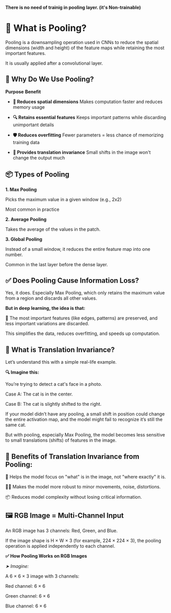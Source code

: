 **There is no need of trainig in pooling layer. (it's  Non-trainable)**

# **🧠 What is Pooling?**

Pooling is a downsampling operation used in CNNs to reduce the spatial dimensions (width and height) of the feature maps while retaining the most important features.

It is usually applied after a convolutional layer.

## **🎯 Why Do We Use Pooling?**

**Purpose**                                             **Benefit**

* **🧹 Reduces spatial dimensions**	                     Makes computation faster and reduces memory usage
  
* **🔍 Retains essential features**	                     Keeps important patterns while discarding unimportant details

* **🛡️ Reduces overfitting**	                             Fewer parameters = less chance of memorizing training data

* **🔄 Provides translation invariance**	                 Small shifts in the image won't change the output much

## **📦 Types of Pooling**

**1. Max Pooling**

Picks the maximum value in a given window (e.g., 2x2)

Most common in practice

**2. Average Pooling**
   
Takes the average of the values in the patch.

**3. Global Pooling**

Instead of a small window, it reduces the entire feature map into one number.

Common in the last layer before the dense layer.


## **✅ Does Pooling Cause Information Loss?**

Yes, it does. Especially Max Pooling, which only retains the maximum value from a region and discards all other values.

**But in deep learning, the idea is that:**

🌱 The most important features (like edges, patterns) are preserved, and less important variations are discarded.

This simplifies the data, reduces overfitting, and speeds up computation.

## **🔄 What is Translation Invariance?**

Let’s understand this with a simple real-life example.

**🔍 Imagine this:**

You’re trying to detect a cat's face in a photo.

Case A: The cat is in the center.

Case B: The cat is slightly shifted to the right.

If your model didn’t have any pooling, a small shift in position could change the entire activation map, and the model might fail to recognize it’s still the same cat.

But with pooling, especially Max Pooling, the model becomes less sensitive to small translations (shifts) of features in the image.

## **📌 Benefits of Translation Invariance from Pooling:**

🧠 Helps the model focus on "what" is in the image, not "where exactly" it is.

🧘‍♂️ Makes the model more robust to minor movements, noise, distortions.

📦 Reduces model complexity without losing critical information.

## **🖼️ RGB Image = Multi-Channel Input**

An RGB image has 3 channels: Red, Green, and Blue.

If the image shape is H × W × 3 (for example, 224 × 224 × 3), the pooling operation is applied independently to each channel.

**✅ How Pooling Works on RGB Images**

*➤ Imagine:* 

A 6 × 6 × 3 image with 3 channels:

Red channel: 6 × 6

Green channel: 6 × 6

Blue channel: 6 × 6

